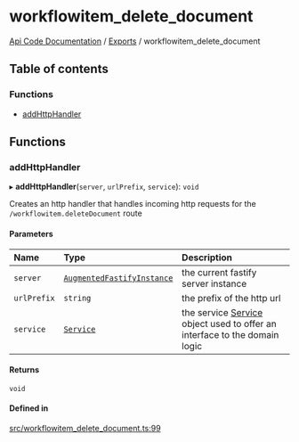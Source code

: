 # workflowitem\_delete\_document
 
[Api Code Documentation](../README.md) / [Exports](../modules.md) / workflowitem\_delete\_document

## Table of contents

### Functions

- [addHttpHandler](workflowitem_delete_document.md#addhttphandler)

## Functions

### addHttpHandler

▸ **addHttpHandler**(`server`, `urlPrefix`, `service`): `void`

Creates an http handler that handles incoming http requests for the `/workflowitem.deleteDocument` route

#### Parameters

| Name | Type | Description |
| :------ | :------ | :------ |
| `server` | [`AugmentedFastifyInstance`](../interfaces/types.AugmentedFastifyInstance.md) | the current fastify server instance |
| `urlPrefix` | `string` | the prefix of the http url |
| `service` | [`Service`](../interfaces/service_workflowitem_document_delete.Service.md) | the service [Service](../interfaces/service_workflowitem_document_delete.Service.md) object used to offer an interface to the domain logic |

#### Returns

`void`

#### Defined in

[src/workflowitem_delete_document.ts:99](https://github.com/openkfw/TruBudget/blob/e3c318d/api/src/workflowitem_delete_document.ts#L99)
